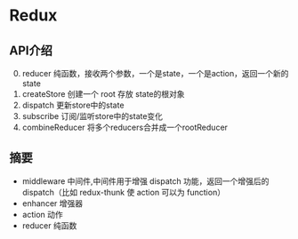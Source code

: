 # Redux

## API介绍

0. reducer 纯函数，接收两个参数，一个是state，一个是action，返回一个新的state
1. createStore 创建一个 root 存放 state的根对象
2. dispatch 更新store中的state
3. subscribe 订阅/监听store中的state变化
5. combineReducer 将多个reducers合并成一个rootReducer

## 摘要

- middleware 中间件,中间件用于增强 dispatch 功能，返回一个增强后的 dispatch（比如 redux-thunk 使 action 可以为 function）
- enhancer   增强器
- action     动作
- reducer    纯函数
